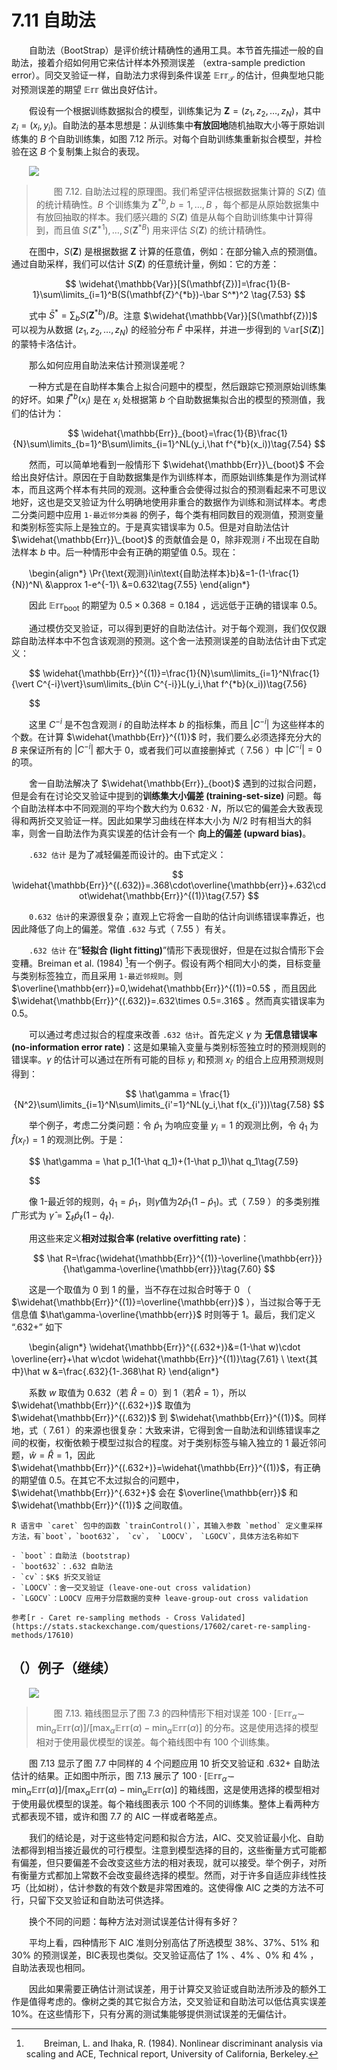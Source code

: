# 7.11 自助法
<style>p{text-indent:2em;2}</style>

自助法（BootStrap）是评价统计精确性的通用工具。本节首先描述一般的自助法，接着介绍如何用它来估计样本外预测误差 （extra-sample prediction error）。同交叉验证一样，自助法力求得到条件误差 $\mathbb{Err}_{\mathcal{T}}$ 的估计，但典型地只能对预测误差的期望 $\mathbb{Err}$ 做出良好估计。

假设有一个根据训练数据拟合的模型，训练集记为 $\mathbf{Z}=(z_1,z_2,\ldots,z_N)$，其中 $z_i=(x_i,y_i)$。自助法的基本思想是：从训练集中**有放回地**随机抽取大小等于原始训练集的 $B$ 个自助训练集，如图 7.12 所示。对每个自助训练集重新拟合模型，并检验在这 $B$ 个复制集上拟合的表现。

![](../img/07/fig7.12.png)

> 图 7.12. 自助法过程的原理图。我们希望评估根据数据集计算的 $S(\mathbf{Z})$ 值的统计精确性。$B$ 个训练集为 $\mathbf{Z}^{*b},b=1,\ldots,B$ ，每个都是从原始数据集中有放回抽取的样本。我们感兴趣的 $S(\mathbf{Z})$ 值是从每个自助训练集中计算得到，而且值 $S(\mathbf{Z}^{*1}),\ldots,S(\mathbf{Z}^{*B})$ 用来评估 $S(\mathbf{Z})$ 的统计精确性。

在图中，$S(\mathbf{Z})$ 是根据数据 $\mathbf{Z}$ 计算的任意值，例如：在部分输入点的预测值。通过自助采样，我们可以估计 $S(\mathbf{Z})$ 的任意统计量，例如：它的方差：


$$
\widehat{\mathbb{Var}}[S(\mathbf{Z})]=\frac{1}{B-1}\sum\limits_{i=1}^B(S(\mathbf{Z}^{*b})-\bar S^*)^2 \tag{7.53}
$$

式中 $\bar S^*=\sum_b S(\mathbf{Z}^{*b})/B$。注意 $\widehat{\mathbb{Var}}[S(\mathbf{Z})]$ 可以视为从数据 $(z_1,z_2,\ldots,z_N)$ 的经验分布 $\hat F$ 中采样，并进一步得到的 $\mathbb{Var}[S(\mathbf{Z})]$ 的蒙特卡洛估计。

那么如何应用自助法来估计预测误差呢？

一种方式是在自助样本集合上拟合问题中的模型，然后跟踪它预测原始训练集的好坏。如果 $\hat f^{*b}(x_i)$ 是在 $x_i$ 处根据第 $b$ 个自助数据集拟合出的模型的预测值，我们的估计为：


$$
\widehat{\mathbb{Err}}_{boot}=\frac{1}{B}\frac{1}{N}\sum\limits_{b=1}^B\sum\limits_{i=1}^NL(y_i,\hat f^{*b}(x_i))\tag{7.54}
$$

然而，可以简单地看到一般情形下 $\widehat{\mathbb{Err}}\_{boot}$ 不会给出良好估计。原因在于自助数据集是作为训练样本，而原始训练集是作为测试样本，而且这两个样本有共同的观测。这种重合会使得过拟合的预测看起来不可思议地好，这也是交叉验证为什么明确地使用非重合的数据作为训练和测试样本。考虑二分类问题中应用 `1-最近邻分类器` 的例子，每个类有相同数目的观测值，预测变量和类别标签实际上是独立的。于是真实错误率为 0.5。但是对自助法估计 $\widehat{\mathbb{Err}}\_{boot}$ 的贡献值会是 0，除非观测 $i$ 不出现在自助法样本 $b$ 中。后一种情形中会有正确的期望值 0.5。现在：
 
\begin{align*}
\Pr\{\text{观测}i\in\text{自助法样本}b\}&=1-(1-\frac{1}{N})^N\\
&\approx 1-e^{-1}\\
&=0.632\tag{7.55} 
\end{align*}

因此 $\mathbb{Err}_\text{boot}$ 的期望为 $0.5 \times 0.368=0.184$ ，远远低于正确的错误率 0.5。

通过模仿交叉验证，可以得到更好的自助法估计。对于每个观测，我们仅仅跟踪自助法样本中不包含该观测的预测。这个舍一法预测误差的自助法估计由下式定义：


$$
\widehat{\mathbb{Err}}^{(1)}=\frac{1}{N}\sum\limits_{i=1}^N\frac{1}{\vert C^{-i}\vert}\sum\limits_{b\in C^{-i}}L(y_i,\hat f^{*b}(x_i))\tag{7.56} 

$$

这里 $C^{-i}$ 是不包含观测 $i$ 的自助法样本 $b$ 的指标集，而且 $\vert C^{-i}\vert$ 为这些样本的个数。在计算 $\widehat{\mathbb{Err}}^{(1)}$ 时，我们要么必须选择充分大的 $B$ 来保证所有的 $\vert C^{-i}\vert$ 都大于 0，或者我们可以直接删掉式（ 7.56 ）中 $\vert C^{-i}\vert=0$ 的项。

舍一自助法解决了 $\widehat{\mathbb{Err}}_{boot}$ 遇到的过拟合问题，但是会有在讨论交叉验证中提到的**训练集大小偏差 (training-set-size)** 问题。每个自助法样本中不同观测的平均个数大约为 $0.632\cdot N$，所以它的偏差会大致表现得和两折交叉验证一样。因此如果学习曲线在样本大小为 $N/2$ 时有相当大的斜率，则舍一自助法作为真实误差的估计会有一个 **向上的偏差 (upward bias)**。

`.632 估计` 是为了减轻偏差而设计的。由下式定义：


$$
\widehat{\mathbb{Err}}^{(.632)}=.368\cdot\overline{\mathbb{err}}+.632\cdot\widehat{\mathbb{Err}}^{(1)}\tag{7.57}
$$

`0.632 估计`的来源很复杂；直观上它将舍一自助的估计向训练错误率靠近，也因此降低了向上的偏差。常值 `.632` 与式（ 7.55 ）有关。

`.632 估计` 在“**轻拟合 (light fitting)**”情形下表现很好，但是在过拟合情形下会变糟。Breiman et al. (1984) [^1]有一个例子。假设有两个相同大小的类，目标变量与类别标签独立，而且采用 `1-最近邻规则`。则 $\overline{\mathbb{err}}=0,\widehat{\mathbb{Err}}^{(1)}=0.5$ ，而且因此 $\widehat{\mathbb{Err}}^{(.632)}=.632\times 0.5=.316$ 。然而真实错误率为0.5。

可以通过考虑过拟合的程度来改善 `.632 估计`。首先定义 $\gamma$ 为 **无信息错误率 (no-information error rate)**：这是如果输入变量与类别标签独立时的预测规则的错误率。$\gamma$ 的估计可以通过在所有可能的目标 $y_i$ 和预测 $x_{i'}$ 的组合上应用预测规则得到：


$$
\hat\gamma = \frac{1}{N^2}\sum\limits_{i=1}^N\sum\limits_{i'=1}^NL(y_i,\hat f(x_{i'}))\tag{7.58}
$$

举个例子，考虑二分类问题：令 $\hat p_1$ 为响应变量 $y_i=1$ 的观测比例，令 $\hat q_1$ 为 $\hat f(x_{i'})=1$ 的观测比例。于是：


$$
\hat\gamma = \hat p_1(1-\hat q_1)+(1-\hat p_1)\hat q_1\tag{7.59} 

$$

像 1-最近邻的规则，$\hat q_1=\hat p_1$，则$\hat \gamma$值为$2\hat p_1(1-\hat p_1)$。式（ 7.59 ）的多类别推广形式为 $\hat \gamma=\sum_\ell \hat p_\ell(1-\hat q_\ell)$.

用这些来定义**相对过拟合率 (relative overfitting rate)**：


$$
\hat R=\frac{\widehat{\mathbb{Err}}^{(1)}-\overline{\mathbb{err}}}{\hat\gamma-\overline{\mathbb{err}}}\tag{7.60}
$$

这是一个取值为 0 到 1 的量，当不存在过拟合时等于 0 （ $\widehat{\mathbb{Err}}^{(1)}=\overline{\mathbb{err}}$ ），当过拟合等于无信息值 $\hat\gamma-\overline{\mathbb{err}}$ 时则等于 1。最后，我们定义 “.632+” 如下

\begin{align*}
\widehat{\mathbb{Err}}^{(.632+)}&=(1-\hat w)\cdot \overline{err}+\hat w\cdot \widehat{\mathbb{Err}}^{(1)}\tag{7.61} \\
\text{其中}\hat w &=\frac{.632}{1-.368\hat R}
\end{align*}

系数 $w$ 取值为 0.632（若 $\hat R=0$）到 1（若$\hat R=1$），所以 $\widehat{\mathbb{Err}}^{(.632+)}$ 取值为 $\widehat{\mathbb{Err}}^{(.632)}$ 到 $\widehat{\mathbb{Err}}^{(1)}$。同样地，式（ 7.61 ）的来源也很复杂：大致来讲，它得到舍一自助法和训练错误率之间的权衡，权衡依赖于模型过拟合的程度。对于类别标签与输入独立的 1 最近邻问题，$\hat w=\hat R=1$，因此 $\widehat{\mathbb{Err}}^{(.632+)}=\widehat{\mathbb{Err}}^{(1)}$，有正确的期望值 0.5。在其它不太过拟合的问题中，$\widehat{\mathbb{Err}}^{.632+}$ 会在 $\overline{\mathbb{err}}$ 和 $\widehat{\mathbb{Err}}^{(1)}$ 之间取值。

```{admonition} R Programming 实训
R 语言中 `caret` 包中的函数 `trainControl()`，其输入参数 `method` 定义重采样方法，有`boot`，`boot632`， `cv`， `LOOCV`， `LGOCV`，具体方法名称如下

- `boot`：自助法 (bootstrap)
- `boot632`：.632 自助法
- `cv`：$K$ 折交叉验证
- `LOOCV`：舍一交叉验证 (leave-one-out cross validation)
- `LGOCV`：LOOCV 应用于分层数据的变种 leave-group-out cross validation

参考[r - Caret re-sampling methods - Cross Validated](https://stats.stackexchange.com/questions/17602/caret-re-sampling-methods/17610)
```

## （）例子（继续）

![](../img/07/fig7.13.png)

> 图 7.13. 箱线图显示了图 7.3 的四种情形下相对误差 $100\cdot [\mathbb{Err}_{\hat \alpha}-\min_\alpha \mathbb{Err}(\alpha)]/[\max_\alpha \mathbb{Err}(\alpha)-\min_\alpha \mathbb{Err}(\alpha)]$ 的分布。这是使用选择的模型相对于使用最优模型的误差。每个箱线图中有 100 个训练集。

图 7.13 显示了图 7.7 中同样的 4 个问题应用 10 折交叉验证和 .632+ 自助法估计的结果。正如图中所示，图 7.13 展示了 $100\cdot [\mathbb{Err}_{\hat \alpha}-\min_\alpha \mathbb{Err}(\alpha)]/[\max_\alpha \mathbb{Err}(\alpha)-\min_\alpha \mathbb{Err}(\alpha)]$ 的箱线图，这是使用选择的模型相对于使用最优模型的误差。每个箱线图表示 100 个不同的训练集。整体上看两种方式都表现不错，或许和图 7.7 的 AIC 一样或者略差点。

我们的结论是，对于这些特定问题和拟合方法，AIC、交叉验证最小化、自助法都得到相当接近最优的可行模型。注意到模型选择的目的，这些衡量方式可能都有偏差，但只要偏差不会改变这些方法的相对表现，就可以接受。举个例子，对所有衡量方式都加上常数不会改变最终选择的模型。然而，对于许多自适应非线性技巧（比如树），估计参数的有效个数是非常困难的。这使得像 AIC 之类的方法不可行，只留下交叉验证和自助法可供选择。

换个不同的问题：每种方法对测试误差估计得有多好？

平均上看，四种情形下 AIC 准则分别高估了所选模型 38%、37%、51% 和 30% 的预测误差，BIC表现也类似。交叉验证高估了 1% 、4% 、0% 和 4% ，自助法表现也相同。

因此如果需要正确估计测试误差，用于计算交叉验证或自助法所涉及的额外工作是值得考虑的。像树之类的其它拟合方法，交叉验证和自助法可以低估真实误差 10%。在这些情形下，只有分离的测试集能够提供测试误差的无偏估计。

[^1]: Breiman, L. and Ihaka, R. (1984). Nonlinear discriminant analysis via scaling and ACE, Technical report, University of California, Berkeley.